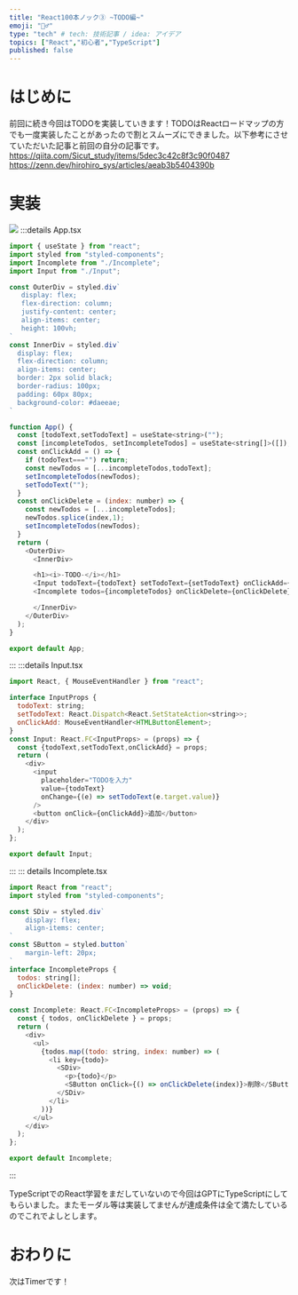 ```yaml
---
title: "React100本ノック③ ~TODO編~"
emoji: "🏃‍♂️"
type: "tech" # tech: 技術記事 / idea: アイデア
topics: ["React","初心者","TypeScript"]
published: false
---
```

# はじめに
前回に続き今回はTODOを実装していきます！TODOはReactロードマップの方でも一度実装したことがあったので割とスムーズにできました。以下参考にさせていただいた記事と前回の自分の記事です。
https://qiita.com/Sicut_study/items/5dec3c42c8f3c90f0487
https://zenn.dev/hirohiro_sys/articles/aeab3b5404390b
# 実装
![](https://storage.googleapis.com/zenn-user-upload/0fa23cee8286-20240320.png)
:::details App.tsx
```js
import { useState } from "react";
import styled from "styled-components";
import Incomplete from "./Incomplete";
import Input from "./Input";

const OuterDiv = styled.div`
   display: flex;
   flex-direction: column;
   justify-content: center;
   align-items: center;
   height: 100vh;
`
const InnerDiv = styled.div`
  display: flex;
  flex-direction: column;
  align-items: center;
  border: 2px solid black;
  border-radius: 100px;
  padding: 60px 80px;
  background-color: #daeeae; 
`

function App() {
  const [todoText,setTodoText] = useState<string>("");
  const [incompleteTodos, setIncompleteTodos] = useState<string[]>([]);
  const onClickAdd = () => {
    if (todoText==="") return;
    const newTodos = [...incompleteTodos,todoText];
    setIncompleteTodos(newTodos);
    setTodoText("");
  }
  const onClickDelete = (index: number) => {
    const newTodos = [...incompleteTodos];
    newTodos.splice(index,1);
    setIncompleteTodos(newTodos);
  }
  return (
    <OuterDiv>
      <InnerDiv>

      <h1><i>-TODO-</i></h1>
      <Input todoText={todoText} setTodoText={setTodoText} onClickAdd={onClickAdd}/>
      <Incomplete todos={incompleteTodos} onClickDelete={onClickDelete}/>

      </InnerDiv>
    </OuterDiv>
  );
}

export default App;
```
:::
:::details Input.tsx
```js
import React, { MouseEventHandler } from "react";

interface InputProps {
  todoText: string;
  setTodoText: React.Dispatch<React.SetStateAction<string>>;
  onClickAdd: MouseEventHandler<HTMLButtonElement>;
}
const Input: React.FC<InputProps> = (props) => {
  const {todoText,setTodoText,onClickAdd} = props;
  return (
    <div>
      <input
        placeholder="TODOを入力"
        value={todoText}
        onChange={(e) => setTodoText(e.target.value)}
      />
      <button onClick={onClickAdd}>追加</button>
    </div>
  );
};

export default Input;
```
:::
::: details Incomplete.tsx
```js
import React from "react";
import styled from "styled-components";

const SDiv = styled.div`
    display: flex;
    align-items: center;
`
const SButton = styled.button`
    margin-left: 20px;
`
interface IncompleteProps {
  todos: string[];
  onClickDelete: (index: number) => void;
}

const Incomplete: React.FC<IncompleteProps> = (props) => {
  const { todos, onClickDelete } = props;
  return (
    <div>
      <ul>
        {todos.map((todo: string, index: number) => (
          <li key={todo}>
            <SDiv>
              <p>{todo}</p>
              <SButton onClick={() => onClickDelete(index)}>削除</SButton>
            </SDiv>
          </li>
        ))}
      </ul>
    </div>
  );
};

export default Incomplete;
```
:::

TypeScriptでのReact学習をまだしていないので今回はGPTにTypeScriptにしてもらいました。またモーダル等は実装してませんが達成条件は全て満たしているのでこれでよしとします。
# おわりに
次はTimerです！